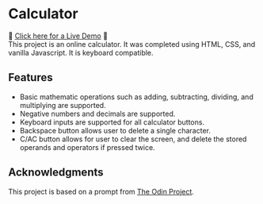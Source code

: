 # Calculator
:star2: [Click here for a Live Demo](https://lisalbi.github.io/calculator/) :star2: <br>
This project is an online calculator. It was completed using HTML, CSS, and vanilla Javascript. It is keyboard compatible.

## Features
* Basic mathematic operations such as adding, subtracting, dividing, and multiplying are supported.
* Negative numbers and decimals are supported.
* Keyboard inputs are supported for all calculator buttons.
* Backspace button allows user to delete a single character.
* C/AC button allows for user to clear the screen, and delete the stored operands and operators if pressed twice.

## Acknowledgments
This project is based on a prompt from [The Odin Project](https://www.theodinproject.com/paths/foundations/courses/foundations/lessons/calculator).

